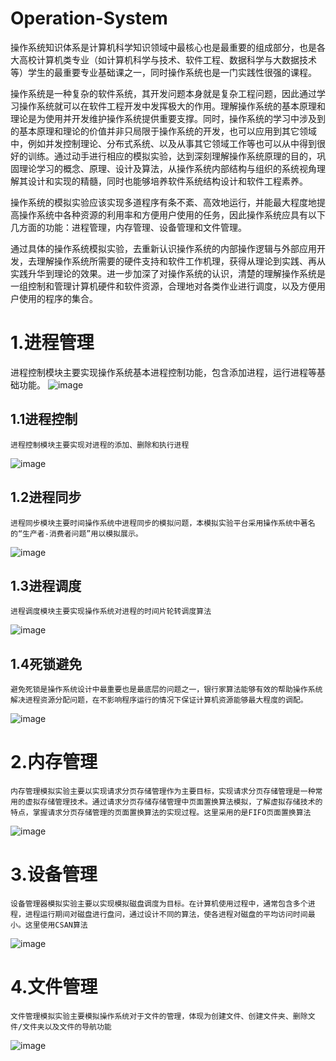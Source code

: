 # Operation-System

操作系统知识体系是计算机科学知识领域中最核心也是最重要的组成部分，也是各大高校计算机类专业（如计算机科学与技术、软件工程、数据科学与大数据技术等）学生的最重要专业基础课之一，同时操作系统也是一门实践性很强的课程。

操作系统是一种复杂的软件系统，其开发问题本身就是复杂工程问题，因此通过学习操作系统就可以在软件工程开发中发挥极大的作用。理解操作系统的基本原理和理论是为使用并开发维护操作系统提供重要支撑。同时，操作系统的学习中涉及到的基本原理和理论的价值并非只局限于操作系统的开发，也可以应用到其它领域中，例如并发控制理论、分布式系统、以及从事其它领域工作等也可以从中得到很好的训练。通过动手进行相应的模拟实验，达到深刻理解操作系统原理的目的，巩固理论学习的概念、原理、设计及算法，从操作系统内部结构与组织的系统视角理解其设计和实现的精髓，同时也能够培养软件系统结构设计和软件工程素养。

操作系统的模拟实验应该实现多道程序有条不紊、高效地运行，并能最大程度地提高操作系统中各种资源的利用率和方便用户使用的任务，因此操作系统应具有以下几方面的功能：进程管理，内存管理、设备管理和文件管理。

通过具体的操作系统模拟实验，去重新认识操作系统的内部操作逻辑与外部应用开发，去理解操作系统所需要的硬件支持和软件工作机理，获得从理论到实践、再从实践升华到理论的效果。进一步加深了对操作系统的认识，清楚的理解操作系统是一组控制和管理计算机硬件和软件资源，合理地对各类作业进行调度，以及方便用户使用的程序的集合。


# 1.进程管理
进程控制模块主要实现操作系统基本进程控制功能，包含添加进程，运行进程等基础功能。
![image](https://github.com/helowor/Operation-System/assets/106127693/ed707dfe-0a31-46e3-b8a3-7e6aa85da9fa)

  ## 1.1进程控制
	进程控制模块主要实现对进程的添加、删除和执行进程
  ![image](https://github.com/helowor/Operation-System/assets/106127693/43795a9e-1baf-4bab-98ff-83f7af98e81b)

 
  ## 1.2进程同步
	进程同步模块主要时间操作系统中进程同步的模拟问题，本模拟实验平台采用操作系统中著名的“生产者-消费者问题”用以模拟展示。
  ![image](https://github.com/helowor/Operation-System/assets/106127693/dc211909-f1c9-4682-84b9-a0ce8b49831b)

 
  ## 1.3进程调度
	进程调度模块主要实现操作系统对进程的时间片轮转调度算法
  ![image](https://github.com/helowor/Operation-System/assets/106127693/ffc4749b-4f56-45c2-92eb-b619f5bdff87)

 
  ## 1.4死锁避免
	避免死锁是操作系统设计中最重要也是最底层的问题之一，银行家算法能够有效的帮助操作系统解决进程资源分配问题，在不影响程序运行的情况下保证计算机资源能够最大程度的调配。
  ![image](https://github.com/helowor/Operation-System/assets/106127693/82baa129-cd48-4867-a0c9-424c4fcbf7e6)

 
# 2.内存管理
	内存管理模拟实验主要以实现请求分页存储管理作为主要目标，实现请求分页存储管理是一种常用的虚拟存储管理技术。通过请求分页存储存储管理中页面置换算法模拟，了解虚拟存储技术的特点，掌握请求分页存储管理的页面置换算法的实现过程。这里采用的是FIFO页面置换算法
  ![image](https://github.com/helowor/Operation-System/assets/106127693/0a9e6d20-b35b-425a-97e9-4ce55c37d332)

 
# 3.设备管理
	设备管理器模拟实验主要以实现模拟磁盘调度为目标。在计算机使用过程中，通常包含多个进程，进程运行期间对磁盘进行盘问，通过设计不同的算法，使各进程对磁盘的平均访问时间最小。这里使用CSAN算法
   ![image](https://github.com/helowor/Operation-System/assets/106127693/28606085-ae67-4684-92e5-810e0f0a867c)

   
# 4.文件管理
	文件管理模拟实验主要模拟操作系统对于文件的管理，体现为创建文件、创建文件夹、删除文件/文件夹以及文件的导航功能
   ![image](https://github.com/helowor/Operation-System/assets/106127693/786716d1-913d-4e5c-b527-4cc622e2e720)
